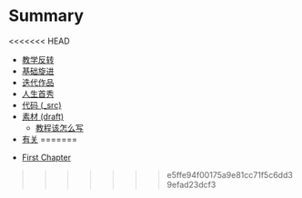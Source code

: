 # Summary
<<<<<<< HEAD
- [教学反转](0MOOC/README.md)
- [基础旋进](1sTry/README.md)
- [迭代作品](2nDev/README.md)
- [人生首秀](3rDemo/README.md)
- [代码 (_src)](_src/README.md)
- [素材 (draft)](draft/README.md)
  + [教程该怎么写](draft/how2tutorial.md)
- [有关](ABOUT.md)
=======

* [First Chapter](chapter1.md)
>>>>>>> e5ffe94f00175a9e81cc71f5c6dd39efad23dcf3
